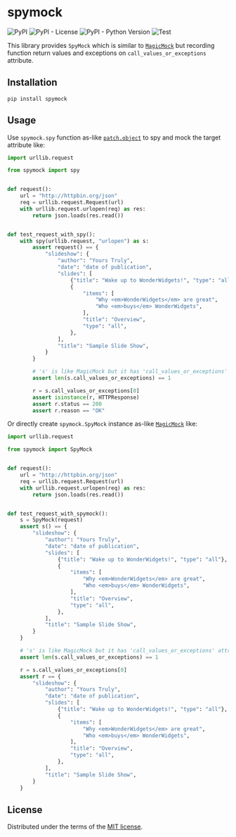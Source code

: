 # spymock

![PyPI](https://img.shields.io/pypi/v/python-spymock)
![PyPI - License](https://img.shields.io/pypi/l/python-spymock)
![PyPI - Python Version](https://img.shields.io/pypi/pyversions/python-spymock)
![Test](https://github.com/fixpoint/python-spymock/workflows/Test/badge.svg)

This library provides `SpyMock` which is similar to [`MagicMock`](https://docs.python.org/3/library/unittest.mock.html#magic-mock) but recording function return values and exceptions on `call_values_or_exceptions` attribute.

## Installation

```
pip install spymock
```

## Usage

Use `spymock.spy` function as-like [`patch.object`](https://docs.python.org/3/library/unittest.mock.html#patch-object) to spy and mock the target attribute like:

```python
import urllib.request

from spymock import spy


def request():
    url = "http://httpbin.org/json"
    req = urllib.request.Request(url)
    with urllib.request.urlopen(req) as res:
        return json.loads(res.read())


def test_request_with_spy():
    with spy(urllib.request, "urlopen") as s:
        assert request() == {
            "slideshow": {
                "author": "Yours Truly",
                "date": "date of publication",
                "slides": [
                    {"title": "Wake up to WonderWidgets!", "type": "all"},
                    {
                        "items": [
                            "Why <em>WonderWidgets</em> are great",
                            "Who <em>buys</em> WonderWidgets",
                        ],
                        "title": "Overview",
                        "type": "all",
                    },
                ],
                "title": "Sample Slide Show",
            }
        }

        # 's' is like MagicMock but it has 'call_values_or_exceptions' attribute
        assert len(s.call_values_or_exceptions) == 1

        r = s.call_values_or_exceptions[0]
        assert isinstance(r, HTTPResponse)
        assert r.status == 200
        assert r.reason == "OK"
```

Or directly create `spymock.SpyMock` instance as-like [`MagicMock`](https://docs.python.org/3/library/unittest.mock.html#magic-mock) like:

```python
import urllib.request

from spymock import SpyMock


def request():
    url = "http://httpbin.org/json"
    req = urllib.request.Request(url)
    with urllib.request.urlopen(req) as res:
        return json.loads(res.read())


def test_request_with_spymock():
    s = SpyMock(request)
    assert s() == {
        "slideshow": {
            "author": "Yours Truly",
            "date": "date of publication",
            "slides": [
                {"title": "Wake up to WonderWidgets!", "type": "all"},
                {
                    "items": [
                        "Why <em>WonderWidgets</em> are great",
                        "Who <em>buys</em> WonderWidgets",
                    ],
                    "title": "Overview",
                    "type": "all",
                },
            ],
            "title": "Sample Slide Show",
        }
    }

    # 's' is like MagicMock but it has 'call_values_or_exceptions' attribute
    assert len(s.call_values_or_exceptions) == 1

    r = s.call_values_or_exceptions[0]
    assert r == {
        "slideshow": {
            "author": "Yours Truly",
            "date": "date of publication",
            "slides": [
                {"title": "Wake up to WonderWidgets!", "type": "all"},
                {
                    "items": [
                        "Why <em>WonderWidgets</em> are great",
                        "Who <em>buys</em> WonderWidgets",
                    ],
                    "title": "Overview",
                    "type": "all",
                },
            ],
            "title": "Sample Slide Show",
        }
    }
```

## License

Distributed under the terms of the [MIT license](./LICENSE).
